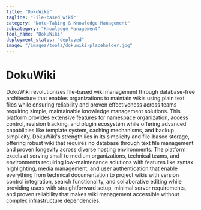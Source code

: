 ```yaml
---
title: "DokuWiki"
tagline: "File-based wiki"
category: "Note-Taking & Knowledge Management"
subcategory: "Knowledge Management"
tool_name: "DokuWiki"
deployment_status: "deployed"
image: "/images/tools/dokuwiki-placeholder.jpg"
---
```


# DokuWiki

DokuWiki revolutionizes file-based wiki management through database-free architecture that enables organizations to maintain wikis using plain text files while ensuring reliability and proven effectiveness across teams requiring simple, maintainable knowledge management solutions. This platform provides extensive features for namespace organization, access control, revision tracking, and plugin ecosystem while offering advanced capabilities like template system, caching mechanisms, and backup simplicity. DokuWiki's strength lies in its simplicity and file-based storage, offering robust wiki that requires no database through text file management and proven longevity across diverse hosting environments. The platform excels at serving small to medium organizations, technical teams, and environments requiring low-maintenance solutions with features like syntax highlighting, media management, and user authentication that enable everything from technical documentation to project wikis with version control integration, search functionality, and collaborative editing while providing users with straightforward setup, minimal server requirements, and proven reliability that makes wiki management accessible without complex infrastructure dependencies.